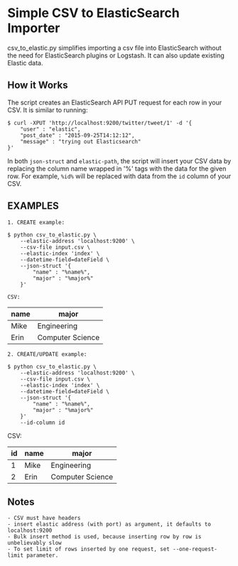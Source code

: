 # Simple CSV to ElasticSearch Importer

csv_to_elastic.py simplifies importing a csv file into ElasticSearch without the need for ElasticSearch plugins or Logstash.
It can also update existing Elastic data.

## How it Works

The script creates an ElasticSearch API PUT request for 
each row in your CSV. It is similar to running:

    $ curl -XPUT 'http://localhost:9200/twitter/tweet/1' -d '{
        "user" : "elastic",
        "post_date" : "2015-09-25T14:12:12",
        "message" : "trying out Elasticsearch"
    }'

In both `json-struct` and `elastic-path`, the script will
insert your CSV data by replacing the column name wrapped in '%'
tags with the data for the given row. For example, `%id%` will be 
replaced with data from the `id` column of your CSV.

## EXAMPLES
    1. CREATE example:

    $ python csv_to_elastic.py \
        --elastic-address 'localhost:9200' \
        --csv-file input.csv \
        --elastic-index 'index' \
        --datetime-field=dateField \
        --json-struct '{
            "name" : "%name%",
            "major" : "%major%"
        }'

    CSV:

|  name  |      major       |
|--------|------------------|
|  Mike  |   Engineering    |
|  Erin  | Computer Science |


    2. CREATE/UPDATE example:

    $ python csv_to_elastic.py \
        --elastic-address 'localhost:9200' \
        --csv-file input.csv \
        --elastic-index 'index' \
        --datetime-field=dateField \
        --json-struct '{
            "name" : "%name%",
            "major" : "%major%"
        }'
        --id-column id
CSV:

|  id  |  name  |      major       |
|------|--------|------------------|
|   1  |  Mike  |   Engineering    |
|   2  |  Erin  | Computer Science |

## Notes
    - CSV must have headers
    - insert elastic address (with port) as argument, it defaults to localhost:9200
    - Bulk insert method is used, because inserting row by row is unbelievably slow
    - To set limit of rows inserted by one request, set --one-request-limit parameter.